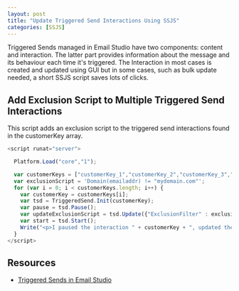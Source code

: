 ```yaml
---
layout: post
title: "Update Triggered Send Interactions Using SSJS"
categories: [SSJS]
---
```


Triggered Sends managed in Email Studio have two components: content and interaction. The latter part provides information about the message and its behaviour each time it's triggered. The Interaction in most cases is created and updated using GUI but in some cases, such as bulk update needed, a short SSJS script saves lots of clicks.

## Add Exclusion Script to Multiple Triggered Send Interactions
This script adds an exclusion script to the triggered send interactions found in the customerKey array.
```javascript
<script runat="server">

  Platform.Load("core","1");

  var customerKeys = ["customerKey_1","customerKey_2","customerKey_3","customerKey_4"];
  var exclusionScript = 'Domain(emailaddr) != "mydomain.com"';
  for (var i = 0; i < customerKeys.length; i++) {
    var customerKey = customerKeys[i];
    var tsd = TriggeredSend.Init(customerKey);
    var pause = tsd.Pause();
    var updateExclusionScript = tsd.Update({"ExclusionFilter" : exclusionScript });
    var start = tsd.Start();
    Write("<p>I paused the interaction " + customerKey + ", updated the exclusion script to " + exclusionScript + " and started the interaction so it's Running</p>");
  }
</script>
```

## Resources
*   [Triggered Sends in Email Studio](https://help.salesforce.com/s/articleView?id=sf.mc_es_triggered_emails.htm&type=5)